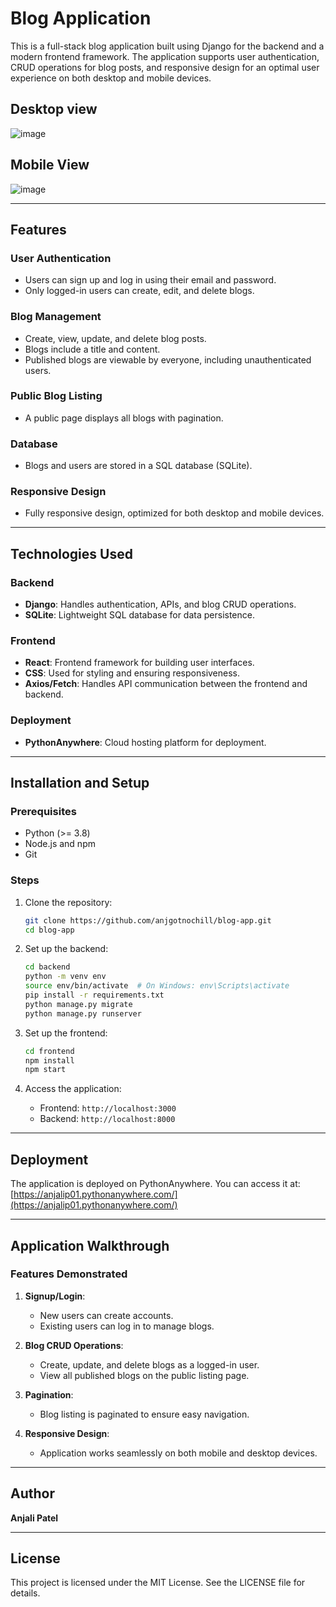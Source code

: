 
# Blog Application

This is a full-stack blog application built using Django for the backend and a modern frontend framework. The application supports user authentication, CRUD operations for blog posts, and responsive design for an optimal user experience on both desktop and mobile devices.

## Desktop view
![image](https://github.com/user-attachments/assets/50857d6d-aff8-4025-9f76-eb2254ffc428)

## Mobile View
![image](https://github.com/user-attachments/assets/66e5a578-7b70-43d7-a7b7-41d098500f2f)

---

## Features

### User Authentication
- Users can sign up and log in using their email and password.
- Only logged-in users can create, edit, and delete blogs.

### Blog Management
- Create, view, update, and delete blog posts.
- Blogs include a title and content.
- Published blogs are viewable by everyone, including unauthenticated users.

### Public Blog Listing
- A public page displays all blogs with pagination.

### Database
- Blogs and users are stored in a SQL database (SQLite).

### Responsive Design
- Fully responsive design, optimized for both desktop and mobile devices.

---

## Technologies Used

### Backend
- **Django**: Handles authentication, APIs, and blog CRUD operations.
- **SQLite**: Lightweight SQL database for data persistence.

### Frontend
- **React**: Frontend framework for building user interfaces.
- **CSS**: Used for styling and ensuring responsiveness.
- **Axios/Fetch**: Handles API communication between the frontend and backend.

### Deployment
- **PythonAnywhere**: Cloud hosting platform for deployment.

---

## Installation and Setup

### Prerequisites
- Python (>= 3.8)
- Node.js and npm
- Git

### Steps
1. Clone the repository:
   ```bash
   git clone https://github.com/anjgotnochill/blog-app.git
   cd blog-app
   ```

2. Set up the backend:
   ```bash
   cd backend
   python -m venv env
   source env/bin/activate  # On Windows: env\Scripts\activate
   pip install -r requirements.txt
   python manage.py migrate
   python manage.py runserver
   ```

3. Set up the frontend:
   ```bash
   cd frontend
   npm install
   npm start
   ```

4. Access the application:
   - Frontend: `http://localhost:3000`
   - Backend: `http://localhost:8000`

---

## Deployment
The application is deployed on PythonAnywhere. You can access it at:
[https://anjalip01.pythonanywhere.com/](https://anjalip01.pythonanywhere.com/)

---

## Application Walkthrough

### Features Demonstrated
1. **Signup/Login**:
   - New users can create accounts.
   - Existing users can log in to manage blogs.

2. **Blog CRUD Operations**:
   - Create, update, and delete blogs as a logged-in user.
   - View all published blogs on the public listing page.

3. **Pagination**:
   - Blog listing is paginated to ensure easy navigation.

4. **Responsive Design**:
   - Application works seamlessly on both mobile and desktop devices.

---

## Author
**Anjali Patel**

---

## License
This project is licensed under the MIT License. See the LICENSE file for details.
